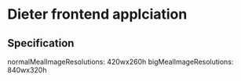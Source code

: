 # Dieter frontend applciation

## Specification
normalMealImageResolutions: 420wx260h
bigMealImageResolutions: 840wx320h
